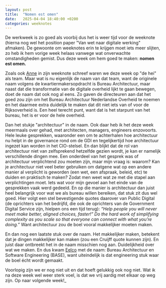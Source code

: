 ```yaml
---
layout: post
title:  "Nomen est omen"
date:   2025-04-04 18:40:00 +0200
categories: weeknotes
---
```

De werkweek is zo goed als voorbij dus het is weer tijd voor de weeknote (hierna nog wel het position paper "Van wet naar digitale werking" afmaken). De gewoonte om weeknotes erin te krijgen moet iets meer slijten, zo heb ik hem vorige week helaas vanwege wat onverwachte omstandigheden gemist. Dus deze week om hem goed te maken: **nomen est omen.**

Zoals ook [Anne](https://anneschuth.nl/) in zijn weeknote schreef waren we deze week op "de hei" als team. Maar wat is nu eigenlijk de naam van dat team, want de originele naam volgens de kwartiermakersopdracht is Bureau Architectuur, maar naast dat die transformatie van de digitale overheid lijkt te gaan bewegen, doet de naam dat ook nog al eens. Zo gaven de directeuren aan dat het goed zou zijn om het Bureau Architectuur Nederlandse Overheid te noemen en het daarmee extra duidelijk te maken dat dit niet iets van of voor de Rijksoverheid is. Een heel terecht punt, want dat is het starpunt van het bureau, het is er voor de hele overheid.

Dan het stukje "architectuur" in de naam. Ook daar heb ik het deze week meermaals over gehad, met architecten, managers, engineers enzovoorts. Hele leuke gesprekken, waaronder een om te achterhalen hoe architectuur nu helpt in de governance rond om de GDI en tegelijkertijd hoe architectuur ingezet kan worden in het CIO-stelsel. En dan blijkt dat de rol van architectuur niet van zelfsprekend hetzelfde gezien wordt, je kan er namelijk verschillende dingen mee. Een onderdeel van het gesprek was of architectuur verplichtend zou moeten zijn, maar mijn vraag is: waarom? Kan je architectuur niet veel beter gebruiken om datgene wat op een andere manier al verplicht is geworden (een wet, een afspraak, beleid, etc) te duiden en praktisch te maken? Zodat men weet wat ze met die stapel aan verplichtingen moet. Iets wat voor mijn gevoel aan het einde van de gesprekken vaak werd gedeeld. En op die manier is architectuur dan juist heel belangrijk voor wat we als bureau willen bereiken, dat stuk zit dus wel goed. Hier volgt een stel bevestigende quotes daarover van Public Digital (de oprichters van het bedrijfd, die ook de oprichters van de Government Digital Service zijn, hielpen ons een tijd terug): 
_“Help people you will never meet make better, aligned choices, faster!”_ 
_Do the hard work of simplifying complexity as you scale so that everyone can connect with what you’re doing.”_
Want architectuur zou de boel vooral makkelijker moeten maken.

En dan nog een laatste stuk over de naam. Het makkelijker maken, betekent dat je dingen makkelijker kan maken (zou een Cruijff quote kunnen zijn). En juist daar ontbreekt het in de naam misschien nog aan. Duidelijkheid over wat we maken. En dus kwam [Eelco](https://eelco.hotting.it/) met de naam: Bureau Architectuur en Software Engineering (BASE), want uiteindelijk is dat engineering stuk waar de boel écht wordt gemaakt.

Voorlopig zijn we er nog niet uit en dat hoeft gelukkig ook nog niet. Wat ik na deze week wel weer sterk voel, is dat we vrij aardig met elkaar op weg zijn. Op naar volgende week!_
